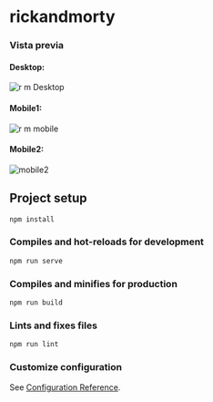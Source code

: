 # rickandmorty
### Vista previa
#### Desktop:
![r m Desktop](https://user-images.githubusercontent.com/60188980/89725308-17969b00-d9dc-11ea-9782-94dc6eafa0d9.JPG)

#### Mobile1:
![r m mobile](https://user-images.githubusercontent.com/60188980/89725507-3eee6780-d9de-11ea-9dfc-fce07ca424c3.JPG)  
#### Mobile2:
 ![mobile2](https://user-images.githubusercontent.com/60188980/89725776-0ac87600-d9e1-11ea-8452-39d34688e1d4.JPG)

## Project setup
```
npm install
```

### Compiles and hot-reloads for development
```
npm run serve
```

### Compiles and minifies for production
```
npm run build
```

### Lints and fixes files
```
npm run lint
```

### Customize configuration
See [Configuration Reference](https://cli.vuejs.org/config/).
